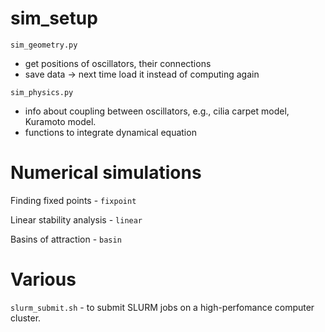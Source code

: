 

# sim_setup

`sim_geometry.py`
- get positions of oscillators, their connections
- save data -> next time load it instead of computing again

`sim_physics.py`
- info about coupling between oscillators, e.g., cilia carpet model, Kuramoto model.
- functions to integrate dynamical equation


# Numerical simulations


Finding fixed points - `fixpoint`

Linear stability analysis - `linear`

Basins of attraction - `basin`



# Various

`slurm_submit.sh` - to submit SLURM jobs on a high-perfomance computer cluster.